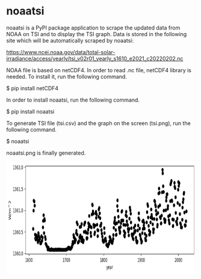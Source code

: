 # noaatsi
noaatsi is a PyPI package application to scrape the updated data from NOAA on TSI and to display the TSI graph.
Data is stored in the following site which will be automatically scraped by noaatsi:

https://www.ncei.noaa.gov/data/total-solar-irradiance/access/yearly/tsi_v02r01_yearly_s1610_e2021_c20220202.nc

NOAA file is based on netCDF4.
In order to read .nc file, netCDF4 library is needed. To install it, run the following command.

$ pip install netCDF4

In order to install noaatsi, run the following command.

$ pip install noaatsi

To generate TSI file (tsi.csv) and the graph on the screen (tsi.png), run the following command.

$ noaatsi


noaatsi.png is finally generated.

<img src='https://github.com/ytakefuji/noaatsi/raw/main/noaatsi.png' height=300 width=900>
